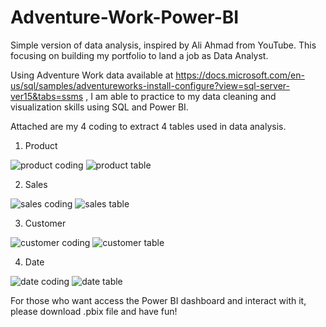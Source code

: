 # Adventure-Work-Power-BI
Simple version of data analysis, inspired by Ali Ahmad from YouTube. This focusing on building my portfolio to land a job as Data Analyst.

Using Adventure Work data available at https://docs.microsoft.com/en-us/sql/samples/adventureworks-install-configure?view=sql-server-ver15&tabs=ssms ,
I am able to practice to my data cleaning and visualization skills using SQL and Power BI. 

Attached are my 4 coding to extract 4 tables used in data analysis. 

1. Product

![product coding](https://user-images.githubusercontent.com/60421868/163728207-3c929147-a9a7-44c8-9257-893232bfe755.png)
![product table](https://user-images.githubusercontent.com/60421868/163728210-db84718f-e56d-498c-8217-78c9d592bad4.png)

2. Sales

![sales coding](https://user-images.githubusercontent.com/60421868/163728211-5f4c1b69-7cce-40fb-83b4-d623b9cd8868.png)
![sales table](https://user-images.githubusercontent.com/60421868/163728212-918439d8-de3a-43e3-b603-2be7a5b4fd6c.png)

3. Customer

![customer coding](https://user-images.githubusercontent.com/60421868/163728213-c7008fba-e561-4734-b135-a03623ea0ce5.png)
![customer table](https://user-images.githubusercontent.com/60421868/163728214-d32a1285-f151-4270-8a8e-28c952e00353.png)

4. Date

![date coding](https://user-images.githubusercontent.com/60421868/163728215-b5eb2fd4-2450-4422-a128-37dec0e14943.png)
![date table](https://user-images.githubusercontent.com/60421868/163728216-7976c895-37eb-421b-b3f9-2291ff3723cf.png)

For those who want access the Power BI dashboard and interact with it, please download .pbix file and have fun!
